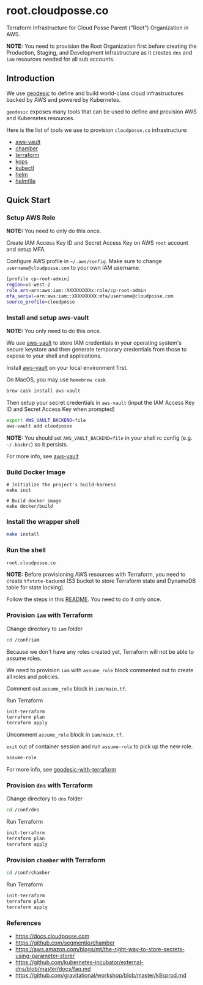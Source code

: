 # root.cloudposse.co
Terraform Infrastructure for Cloud Posse Parent ("Root") Organization in AWS.

__NOTE:__ You need to provision the Root Organization first before creating the Production, Staging, and Development infrastructure as it creates `dns` and `iam` resources needed for all sub accounts.


## Introduction

We use [geodesic](https://github.com/cloudposse/geodesic) to define and build world-class cloud infrastructures backed by AWS and powered by Kubernetes.

`geodesic` exposes many tools that can be used to define and provision AWS and Kubernetes resources.

Here is the list of tools we use to provision `cloudposse.co` infrastructure:

* [aws-vault](https://github.com/99designs/aws-vault)
* [chamber](https://github.com/segmentio/chamber)
* [terraform](https://www.terraform.io/)
* [kops](https://github.com/kubernetes/kops)
* [kubectl](https://kubernetes.io/docs/reference/kubectl/overview/)
* [helm](https://helm.sh/)
* [helmfile](https://github.com/roboll/helmfile)


## Quick Start

### Setup AWS Role

__NOTE:__ You need to only do this once.

Create IAM Access Key ID and Secret Access Key on AWS `root` account and setup MFA.

Configure AWS profile in `~/.aws/config`. Make sure to change `username@cloudposse.com` to your own IAM username.

```bash
[profile cp-root-admin]
region=us-west-2
role_arn=arn:aws:iam::XXXXXXXXXx:role/cp-root-admin
mfa_serial=arn:aws:iam::XXXXXXXXX:mfa/username@cloudposse.com
source_profile=cloudposse
```

### Install and setup aws-vault

__NOTE:__ You only need to do this once.

We use [aws-vault](https://github.com/99designs/aws-vault)
to store IAM credentials in your operating system's secure keystore and then generate temporary credentials from those to expose to your shell and applications.

Install [aws-vault](https://github.com/99designs/aws-vault/releases) on your local environment first.

On MacOS, you may use `homebrew cask`

```bash
brew cask install aws-vault
```

Then setup your secret credentials in `aws-vault` (input the IAM Access Key ID and Secret Access Key when prompted)

```bash
export AWS_VAULT_BACKEND=file
aws-vault add cloudposse
```

__NOTE:__ You should set `AWS_VAULT_BACKEND=file` in your shell rc config (e.g. `~/.bashrc`) so it persists.

For more info, see [aws-vault](https://docs.cloudposse.com/docs/aws-vault)


### Build Docker Image

```
# Initialize the project's build-harness
make init

# Build docker image
make docker/build
```


### Install the wrapper shell

```bash
make install
```


### Run the shell

```bash
root.cloudposse.co
```


__NOTE:__ Before provisioning AWS resources with Terraform, you need to create `tfstate-backend` (S3 bucket to store Terraform state and DynamoDB table for state locking).

Follow the steps in this [README](conf/tfstate-backend/README.md). You need to do it only once.


### Provision `iam` with Terraform

Change directory to `iam` folder
```bash
cd /conf/iam
```

Because we don't have any roles created yet, Terraform will not be able to assume roles.

We need to provision `iam` with `assume_role` block commented out to create all roles and policies.

Comment out `assume_role` block in `iam/main.tf`.

Run Terraform
```bash
init-terraform
terraform plan
terraform apply
```

Uncomment `assume_role` block in `iam/main.tf`.

`exit` out of container session and run `assume-role` to pick up the new role.

```bash
assume-role
```

For more info, see [geodesic-with-terraform](https://docs.cloudposse.com/v0.9.0/docs/geodesic-with-terraform)


### Provision `dns` with Terraform

Change directory to `dns` folder
```bash
cd /conf/dns
```

Run Terraform
```bash
init-terraform
terraform plan
terraform apply
```


### Provision `chamber` with Terraform

```bash
cd /conf/chamber
```

Run Terraform
```bash
init-terraform
terraform plan
terraform apply
```


### References

* https://docs.cloudposse.com
* https://github.com/segmentio/chamber
* https://aws.amazon.com/blogs/mt/the-right-way-to-store-secrets-using-parameter-store/
* https://github.com/kubernetes-incubator/external-dns/blob/master/docs/faq.md
* https://github.com/gravitational/workshop/blob/master/k8sprod.md
